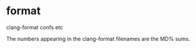 # format
clang-format confs etc

The numbers appearing in the clang-format filenames are
the MD% sums.

